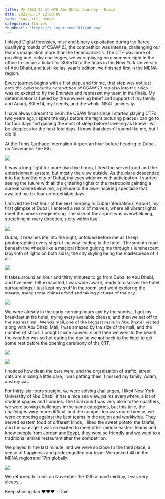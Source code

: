 ```yaml
---
title: My CSAW'23 at NYU Abu Dhabi Journey - Rania 
date: 2023-11-17 12:00:00
tags: csaw, ctf, nyuad
categories: Stories
thumbnail: "https://i.imgur.com/JDJlXaD.png"
---
```


I played Digital forensics, misc and binary exploitation during the fierce qualifying rounds of CSAW'23, the competition was intense, challenging our team's imagination more than the technical skills. The CTF was more of puzzling and tricky challenges, we were playing on a summer night in the office to secure a ticket for SOter14 to the finals in the New York University of Abu Dhabi, and just like last year's edition, we finished first in the MENA region.

Every journey begins with a first step, and for me, that step was not just onto the cybersecurity competition of CSAW'23 but also into the skies. I was so excited to fly the Emirates and represent my team in the finals. My determination is fueled by the unwavering belief and support of my family and Adam, SOter14, my friends, and the whole INSAT university.

I have always dreamt to be in the CSAW finals since I started playing CTFs two years ago, I spent the days before the flight picturing places I can go to for four days and gaining the most of sleep before traveling as I knew I will be sleepless for the next four days, I know that doesn't sound like me, but I did it!

At the Tunis Carthage Internation Airport an hour before heading to Dubai, on Novemeber the 8th.

![](https://i.imgur.com/uMkg87r.jpg)

It was a long flight for more than five hours, I liked the served food and the entertainment system, but mostly the view outside. As the plane descended into the bustling city of Dubai, my eyes widened with anticipation. I started seeing the future with all the glittering lights of the metropolis painting a surreal scene below me, a prelude to the awe-inspiring spectacle that awaited me for four unforgettable days.

I arrived the first hour of the next morning in Dubai International Airport, my first glimpse of Dubai, I entered a realm of marvels, where all vibrant lights meet the modern engineering. The size of the airport was overwhelming, stretching in every direction, a city within itself.

![](https://i.imgur.com/QgUJkwZ.jpg)

Dubai, it breathes life into the night, unfolded before me as I keep photographing every step of the way leading to the hotel. The smooth road beneath the wheels like a magical ribbon guiding me through a luminescent labyrinth of lights on both sides, the city skyling being the masterpiece of it all.

![](https://i.imgur.com/3kwglBj.jpg)

It takes around an hour and thirty minutes to go from Dubai to Abu Dhabi, and I've never felt exhausted, I was wide awake, ready to discover the hotel surroundings, I just kept my stuff in the room, and went exploring the streets, trying some chinese food and taking pictures of the city.

![](https://i.imgur.com/2baglCq.jpg)

We were already in the early morning hours and by the sunrise, I got my breakfast at the hotel, trying every available cheese, and then we set off to the nearest mall, Wehda mall, one of the biggest malls in Abu Dhabi I visited along with Abu Dhabi Mall, I was amazed by the size of the mall, and the number of shops, I bought some souvenirs and then we went to the beach, the weather was so hot during the day so we got back to the hotel to get some rest before the opening ceremony of the CTF.

![](https://i.imgur.com/5ZV5kM0.jpg)

![](https://i.imgur.com/16oeW4b.jpg)

I noticed how clean the cars were, and the organization of traffic, street cats are missing a little care, I was patting them, I missed my family, Adam, and my cat.

For thirty-six hours straight, we were solving challenges, I liked New York University of Abu Dhabi, it has a nice sea view, palms everywhere, a lot of student spaces and libraries. The final round was very alike to the qualifiers, we were solving challenges in the same categories, but this time, the challenges were more difficult and the competition was more intense, we were competing against the best teams in the region and worldwide. They served eastern food of different kinds, I liked the sweet potato, the falafel, and the sausage. I was so excited to meet other middle eastern teams and know people from Jordan and Egypt, they were so friendly and we went to a traditional emirati restaurant after the competition.

We played till the last minute, and we were so close to the third place, a sense of happiness and pride engulfed our team. We ranked 4th in the MENA region and 17th globally.

![](https://i.imgur.com/cq2wdcS.png)

We returned to Tunis on November the 12th around midday, I was very sleepy...

Keep shining Ran ❤️❤️❤️ - Dom.